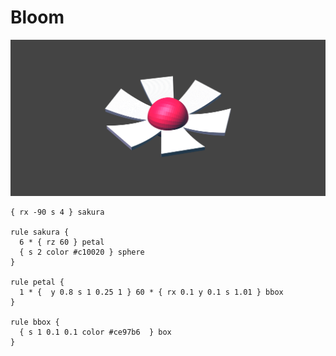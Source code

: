 # Bloom

![bloom.png](bloom.png)

```
{ rx -90 s 4 } sakura

rule sakura {
  6 * { rz 60 } petal
  { s 2 color #c10020 } sphere
}

rule petal {
  1 * {  y 0.8 s 1 0.25 1 } 60 * { rx 0.1 y 0.1 s 1.01 } bbox
}

rule bbox {
  { s 1 0.1 0.1 color #ce97b6  } box
}
```
